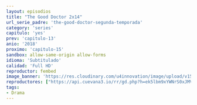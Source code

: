 ```yaml
---
layout: episodios
title: "The Good Doctor 2x14"
url_serie_padre: 'the-good-doctor-segunda-temporada'
category: 'series'
capitulo: 'yes'
prev: 'capitulo-13'
anio: '2018'
proximo: 'capitulo-15'
sandbox: allow-same-origin allow-forms
idioma: 'Subtitulado'
calidad: 'Full HD'
reproductor: fembed
image_banner: 'https://res.cloudinary.com/u4innovation/image/upload/v1560111093/goodd-dcotro-banner-min_tsja92.jpg'
reproductores: ["https://api.cuevana3.io/rr/gd.php?h=ek5lbm9xYWNrS0xJMVp5b21KREk0dFBLbjVkaHhkRGdrOG1jbnBpUnhhS1YyV2wvcXJLVTJLK3BlcFNNdU1icDBjNkhsM21rcWJ1OXlxRm1xczNSd2ErU3FadVkyUT09"]
tags:
- Drama
---
```











